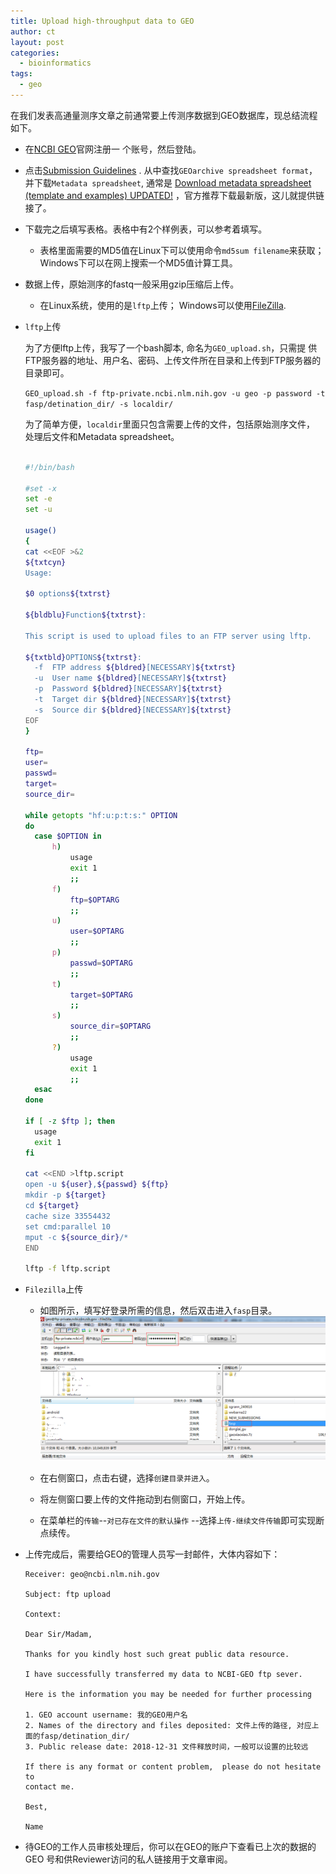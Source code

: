 ```yaml
---
title: Upload high-throughput data to GEO
author: ct
layout: post
categories:
  - bioinformatics
tags:
  - geo
---
```


在我们发表高通量测序文章之前通常要上传测序数据到GEO数据库，现总结流程
如下。

* 在[NCBI GEO](https://www.ncbi.nlm.nih.gov/geo/submitter/)官网注册一
  个账号，然后登陆。

* 点击[Submission 
  Guidelines](https://www.ncbi.nlm.nih.gov/geo/info/seq.html) .
  从中查找`GEOarchive spreadsheet format`，并下载`Metadata
  spreadsheet`, 通常是
  [Download metadata spreadsheet (template and examples) UPDATED!](https://www.ncbi.nlm.nih.gov/geo/info/examples/seq_template_v2.1.xls)
  ，官方推荐下载最新版，这儿就提供链接了。

* 下载完之后填写表格。表格中有2个样例表，可以参考着填写。

	* 表格里面需要的MD5值在Linux下可以使用命令`md5sum filename`来获取；
	  Windows下可以在网上搜索一个MD5值计算工具。

* 数据上传，原始测序的fastq一般采用gzip压缩后上传。
	
	* 在Linux系统，使用的是`lftp`上传；
	  Windows可以使用[FileZilla](https://www.filezilla.cn).

* `lftp`上传

  为了方便lftp上传，我写了一个bash脚本, 命名为`GEO_upload.sh`，只需提
  供FTP服务器的地址、用户名、密码、上传文件所在目录和上传到FTP服务器的
  目录即可。

  `GEO_upload.sh -f ftp-private.ncbi.nlm.nih.gov -u geo -p password -t
  fasp/detination_dir/ -s localdir/`

  为了简单方便，`localdir`里面只包含需要上传的文件，包括原始测序文件，
  处理后文件和Metadata spreadsheet。

  ```bash
  
  #!/bin/bash
  
  #set -x
  set -e
  set -u
  
  usage()
  {
  cat <<EOF >&2
  ${txtcyn}
  Usage:
  
  $0 options${txtrst}
  
  ${bldblu}Function${txtrst}:
  
  This script is used to upload files to an FTP server using lftp.
  
  ${txtbld}OPTIONS${txtrst}:
  	-f	FTP address ${bldred}[NECESSARY]${txtrst}
  	-u	User name ${bldred}[NECESSARY]${txtrst}
  	-p	Password ${bldred}[NECESSARY]${txtrst}
  	-t	Target dir ${bldred}[NECESSARY]${txtrst}
  	-s	Source dir ${bldred}[NECESSARY]${txtrst}	
  EOF
  }
  
  ftp=
  user=
  passwd=
  target=
  source_dir=
  
  while getopts "hf:u:p:t:s:" OPTION
  do
  	case $OPTION in
  		h)
  			usage
  			exit 1
  			;;
  		f)
  			ftp=$OPTARG
  			;;
  		u)
  			user=$OPTARG
  			;;
  		p)
  			passwd=$OPTARG
  			;;
  		t)
  			target=$OPTARG
  			;;
  		s)
  			source_dir=$OPTARG
  			;;
  		?)
  			usage
  			exit 1
  			;;
  	esac
  done
  
  if [ -z $ftp ]; then
  	usage
  	exit 1
  fi
  
  cat <<END >lftp.script
  open -u ${user},${passwd} ${ftp}
  mkdir -p ${target}
  cd ${target}
  cache size 33554432
  set cmd:parallel 10
  mput -c ${source_dir}/*
  END
  
  lftp -f lftp.script
  
  ```

* `Filezilla`上传

	* 如图所示，填写好登录所需的信息，然后双击进入`fasp`目录。
      ![Filezilla login](/images/Filezilla_1.png)

	* 在右侧窗口，点击右键，选择`创建目录并进入`。

	* 将左侧窗口要上传的文件拖动到右侧窗口，开始上传。

	* 在菜单栏的`传输`--`对已存在文件的默认操作`
	  --选择`上传-继续文件传输`即可实现断点续传。

* 上传完成后，需要给GEO的管理人员写一封邮件，大体内容如下：

  ```
  Receiver: geo@ncbi.nlm.nih.gov
  
  Subject: ftp upload
  
  Context:
  
  Dear Sir/Madam, 
  
  Thanks for you kindly host such great public data resource.
  
  I have successfully transferred my data to NCBI-GEO ftp sever. 
  
  Here is the information you may be needed for further processing
  
  1. GEO account username: 我的GEO用户名
  2. Names of the directory and files deposited: 文件上传的路径, 对应上
  面的fasp/detination_dir/
  3. Public release date: 2018-12-31 文件释放时间，一般可以设置的比较远
  
  If there is any format or content problem,  please do not hesitate to
  contact me.
  
  Best, 
  
  Name
  ```

* 待GEO的工作人员审核处理后，你可以在GEO的账户下查看已上次的数据的GEO
号和供Reviewer访问的私人链接用于文章审阅。


